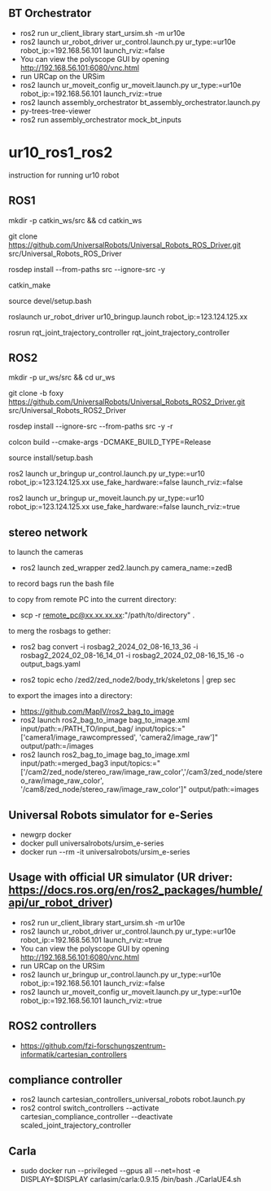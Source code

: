 ## BT Orchestrator
- ros2 run ur_client_library start_ursim.sh -m ur10e
- ros2 launch ur_robot_driver ur_control.launch.py ur_type:=ur10e robot_ip:=192.168.56.101 launch_rviz:=false
- You can view the polyscope GUI by opening http://192.168.56.101:6080/vnc.html 
- run URCap on the URSim
- ros2 launch ur_moveit_config ur_moveit.launch.py ur_type:=ur10e robot_ip:=192.168.56.101 launch_rviz:=true
- ros2 launch assembly_orchestrator bt_assembly_orchestrator.launch.py
- py-trees-tree-viewer
- ros2 run assembly_orchestrator mock_bt_inputs

# ur10_ros1_ros2
instruction for running ur10 robot


## ROS1

mkdir -p catkin_ws/src && cd catkin_ws

git clone https://github.com/UniversalRobots/Universal_Robots_ROS_Driver.git src/Universal_Robots_ROS_Driver

rosdep install --from-paths src --ignore-src -y

catkin_make

source devel/setup.bash

roslaunch ur_robot_driver ur10_bringup.launch robot_ip:=123.124.125.xx

rosrun rqt_joint_trajectory_controller rqt_joint_trajectory_controller


## ROS2

mkdir -p ur_ws/src && cd ur_ws

git clone -b foxy https://github.com/UniversalRobots/Universal_Robots_ROS2_Driver.git src/Universal_Robots_ROS2_Driver

rosdep install --ignore-src --from-paths src -y -r

colcon build --cmake-args -DCMAKE_BUILD_TYPE=Release

source install/setup.bash

ros2 launch ur_bringup ur_control.launch.py ur_type:=ur10 robot_ip:=123.124.125.xx use_fake_hardware:=false launch_rviz:=false

ros2 launch ur_bringup ur_moveit.launch.py ur_type:=ur10 robot_ip:=123.124.125.xx use_fake_hardware:=false launch_rviz:=true





## stereo network

to launch the cameras

- ros2 launch zed_wrapper zed2.launch.py camera_name:=zedB

to record bags run the bash file

to copy from remote PC into the current directory:

- scp -r remote_pc@xx.xx.xx.xx:"/path/to/directory" .

to merg the rosbags to gether:

- ros2 bag convert -i rosbag2_2024_02_08-16_13_36 -i rosbag2_2024_02_08-16_14_01 -i rosbag2_2024_02_08-16_15_16 -o output_bags.yaml

- ros2 topic echo /zed2/zed_node2/body_trk/skeletons | grep sec

to export the images into a directory:

- https://github.com/MapIV/ros2_bag_to_image
- ros2 launch ros2_bag_to_image bag_to_image.xml input/path:=/PATH_TO/input_bag/ input/topics:="['camera1/image_rawcompressed', 'camera2/image_raw']" output/path:=/images
- ros2 launch ros2_bag_to_image bag_to_image.xml input/path:=merged_bag3 input/topics:="['/cam2/zed_node/stereo_raw/image_raw_color','/cam3/zed_node/stereo_raw/image_raw_color', '/cam8/zed_node/stereo_raw/image_raw_color']" output/path:=images


## Universal Robots simulator for e-Series

- newgrp docker
- docker pull universalrobots/ursim_e-series
- docker run --rm -it universalrobots/ursim_e-series

## Usage with official UR simulator (UR driver: https://docs.ros.org/en/ros2_packages/humble/api/ur_robot_driver)

- ros2 run ur_client_library start_ursim.sh -m ur10e
- ros2 launch ur_robot_driver ur_control.launch.py ur_type:=ur10e robot_ip:=192.168.56.101 launch_rviz:=true
- You can view the polyscope GUI by opening http://192.168.56.101:6080/vnc.html 
- run URCap on the URSim
- ros2 launch ur_bringup ur_control.launch.py ur_type:=ur10e robot_ip:=192.168.56.101 launch_rviz:=false
- ros2 launch ur_moveit_config ur_moveit.launch.py ur_type:=ur10e robot_ip:=192.168.56.101 launch_rviz:=true

## ROS2 controllers

- https://github.com/fzi-forschungszentrum-informatik/cartesian_controllers


## compliance controller

- ros2 launch cartesian_controllers_universal_robots robot.launch.py
- ros2 control switch_controllers --activate cartesian_compliance_controller --deactivate scaled_joint_trajectory_controller


## Carla

- sudo docker run --privileged --gpus all --net=host -e DISPLAY=$DISPLAY carlasim/carla:0.9.15 /bin/bash ./CarlaUE4.sh
  
